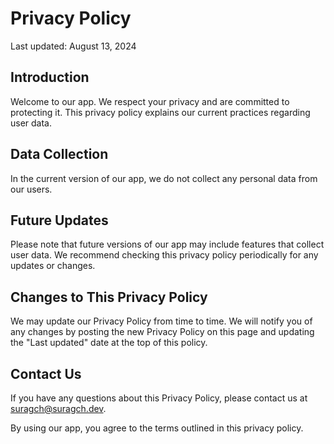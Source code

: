 # Privacy Policy

Last updated: August 13, 2024

## Introduction

Welcome to our app. We respect your privacy and are committed to protecting it. This privacy policy explains our current practices regarding user data.

## Data Collection

In the current version of our app, we do not collect any personal data from our users.

## Future Updates

Please note that future versions of our app may include features that collect user data. We recommend checking this privacy policy periodically for any updates or changes.

## Changes to This Privacy Policy

We may update our Privacy Policy from time to time. We will notify you of any changes by posting the new Privacy Policy on this page and updating the "Last updated" date at the top of this policy.

## Contact Us

If you have any questions about this Privacy Policy, please contact us at suragch@suragch.dev.

By using our app, you agree to the terms outlined in this privacy policy.
